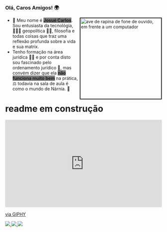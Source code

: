 ### Olá, Caros Amigos! 🌍



<img align="right" src="https://staticctf.ubisoft.com/J3yJr34U2pZ2Ieem48Dwy9uqj5PNUQTn/JH6YdfXgphbLqTjpxtfk4/6f91679758b78d14a92b36b5cebf19d8/SWO_Promo_ScoundrelDuo_1920x1080_Mobile.png" border="2" width="260px" height="260px" alt="ave de rapina de fone de ouvido, em frente a um computador"/>

<ul>
    <li>👋 Meu nome é <b style="background-color:rgba(0, 0, 0, 0.5);">Josué Carlos</b>. Sou entusiasta da tecnológia, 👨🏽‍💻  geopolítica 👮🏽, filosofia  e todas coisas que traz uma reflexão profunda sobre a vida e sua matrix. </li>
    <li> Tenho formação na área jurídica 👨‍⚖️ e por conta disto sou fascinado pelo ordenamento jurídico 🏢, mas convém dizer que ela <b style="background-color:rgba(0, 0, 0, 0.5);">não funciona muito bem</b> na prática, ⚖️ todavia na sala de aula é como o mundo de Nárnia. 💐 </li>
  </ul>

</ul>

<h1>readme em construção</h1>

<div style="width:100%;height:0;padding-bottom:56%;position:relative;"><iframe src="https://giphy.com/embed/fYZj3r5osKAXCHSSNa" width="100%" height="100%" style="position:absolute" frameBorder="0" class="giphy-embed" allowFullScreen></iframe></div><p><a href="https://giphy.com/gifs/starwars-fYZj3r5osKAXCHSSNa">via GIPHY</a></p>

<a href="https://www.linkedin.com/in/josuecarlosdasilva/" alt="linkedin" target="_blank">
    <img src="https://img.shields.io/badge/LinkedIn-black?style=for-the-badge&logo=linkedin&logoColor=11c6c7">
</a>
<a href="https://github.com/jcarloscody" alt="github" target="blank">
    <img src="https://img.shields.io/badge/GitHub-black?style=for-the-badge&logo=github&logoColor=11c6c7">
</a>
<a href="mailto:josuecarlosos2@gmail.com?subject=HiThere">
    <img src="https://img.shields.io/badge/Gmail-black?style=for-the-badge&logo=gmail&logoColor=11c6c7">
</a>
